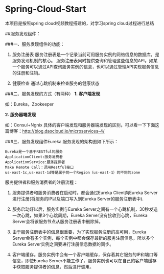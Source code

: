 # Spring-Cloud-Start
本项目是按照spring cloud视频教程搭建的，对学习spring cloud过程进行总结

##服务发现组件：

###一、服务发现组件的功能：
1. 服务注册表
服务注册表是一个记录当前可用服务实例的网络信息的数据库，是服务发现机制的核心。
服务注册表同时提供查询和管理这些信息的API，如某一个服务可以通过API查询服务实例的信息，也可以通过管理API实现服务信息的注册和注销。

2. 健康检查
通过心跳机制来检查服务的健康状态

###二、服务发现的方式（有两种）
**1. 客户端发现**

如：Eureka，Zookeeper

**2. 服务器端发现**

如：Consul+Ngnix
具体的客户端发现和服务器端发现的区别，可以看一下下面这篇博客：http://blog.daocloud.io/microservices-4/

###三、服务发现组件Eureka
服务发现的架构图如下所示：

	Eureka是一个基于RESTful的服务
	ApplicationClient:服务消费者
	ApplicationService:服务提供者
	Make Remote Call：调用Restful接口
	us-east-1c,us-east-1d等是属于同一个Region（us-east-1）的不同的zone

服务提供者和服务消费者的注册流程：

1. 服务提供者和服务消费者在启动时，都会通过Eureka Client向Eureka Server进行注册(将服务的IP以及端口写入到Eureka Server的服务注册表中).

2. 服务启动好以后，服务实例与Eureka Server之间有一个心跳机制，30秒发送一次心跳，如果3个心跳周期，Eureka Server没有接收到心跳，Eureka Server会将该服务节点从服务注册表中删除掉。

3. 由于服务注册表中的信息很重要，为了实现服务注册的高可用，Eureka Server会有多个实例，每个实例中都会保存最新的服务注册信息，所以多个Eureka Server实例之间要进行注册信息数据的同步。

4. 客户端缓存。服务实例中会有一个客户端缓存，保存着其它服务的IP和端口等信息，即使Eureka Server不能工作了，服务实例也可以在自己的客户端缓存中获取服务提供者的信息，然后进行调用。